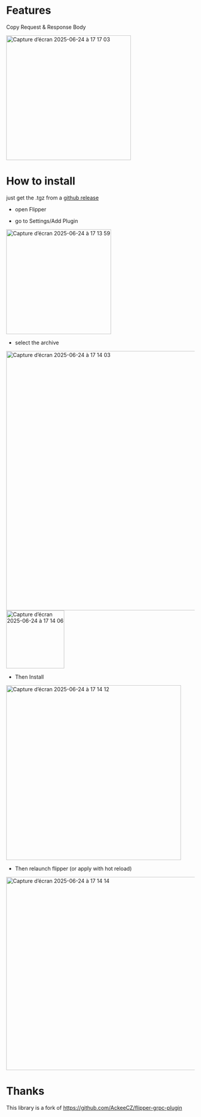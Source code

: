 # Features

Copy Request & Response Body

<img width="333" alt="Capture d’écran 2025-06-24 à 17 17 03" src="https://github.com/user-attachments/assets/faf52736-1347-4f64-b58a-afed0252d090" />


# How to install

just get the .tgz from a [github release](https://github.com/florent37/flipper-grpc-plugin-enhanced/releases)

- open Flipper

- go to Settings/Add Plugin

<img width="280" alt="Capture d’écran 2025-06-24 à 17 13 59" src="https://github.com/user-attachments/assets/2cffcf86-9cd6-4cf9-848d-bb564c86296a" />

- select the archive

<img width="693" alt="Capture d’écran 2025-06-24 à 17 14 03" src="https://github.com/user-attachments/assets/b62d65c9-970a-4da0-92e7-dd7c9ccd2684" />

<img width="155" alt="Capture d’écran 2025-06-24 à 17 14 06" src="https://github.com/user-attachments/assets/549ca151-d9f0-42d9-9b42-49c0f963a372" />

- Then Install

<img width="467" alt="Capture d’écran 2025-06-24 à 17 14 12" src="https://github.com/user-attachments/assets/669afdc5-a4eb-4348-9fff-bb7a1a50ff04" />

- Then relaunch flipper (or apply with hot reload)

<img width="516" alt="Capture d’écran 2025-06-24 à 17 14 14" src="https://github.com/user-attachments/assets/403f8e4c-96a4-4e23-869c-a21d32bcdc59" />


# Thanks

This library is a fork of https://github.com/AckeeCZ/flipper-grpc-plugin

